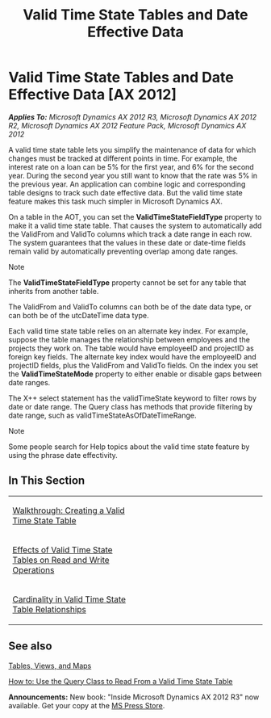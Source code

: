 ﻿---
title: Valid Time State Tables and Date Effective Data
TOCTitle: Valid Time State Tables and Date Effective Data
ms:assetid: 3b7dd117-e196-4f4c-b575-be24c350a81e
ms:mtpsurl: https://msdn.microsoft.com/en-us/library/Gg861781(v=AX.60)
ms:contentKeyID: 35242902
ms.date: 05/18/2015
mtps_version: v=AX.60
---

# Valid Time State Tables and Date Effective Data [AX 2012]


_**Applies To:** Microsoft Dynamics AX 2012 R3, Microsoft Dynamics AX 2012 R2, Microsoft Dynamics AX 2012 Feature Pack, Microsoft Dynamics AX 2012_

A valid time state table lets you simplify the maintenance of data for which changes must be tracked at different points in time. For example, the interest rate on a loan can be 5% for the first year, and 6% for the second year. During the second year you still want to know that the rate was 5% in the previous year. An application can combine logic and corresponding table designs to track such date effective data. But the valid time state feature makes this task much simpler in Microsoft Dynamics AX.

On a table in the AOT, you can set the **ValidTimeStateFieldType** property to make it a valid time state table. That causes the system to automatically add the ValidFrom and ValidTo columns which track a date range in each row. The system guarantees that the values in these date or date-time fields remain valid by automatically preventing overlap among date ranges.


> [!NOTE]
> <P>The <STRONG>ValidTimeStateFieldType</STRONG> property cannot be set for any table that inherits from another table.</P>



The ValidFrom and ValidTo columns can both be of the date data type, or can both be of the utcDateTime data type.

Each valid time state table relies on an alternate key index. For example, suppose the table manages the relationship between employees and the projects they work on. The table would have employeeID and projectID as foreign key fields. The alternate key index would have the employeeID and projectID fields, plus the ValidFrom and ValidTo fields. On the index you set the **ValidTimeStateMode** property to either enable or disable gaps between date ranges.

The X++ select statement has the validTimeState keyword to filter rows by date or date range. The Query class has methods that provide filtering by date range, such as validTimeStateAsOfDateTimeRange.


> [!NOTE]
> <P>Some people search for Help topics about the valid time state feature by using the phrase date effectivity.</P>



## In This Section

<table>
<colgroup>
<col style="width: 50%" />
<col style="width: 50%" />
</colgroup>
<tbody>
<tr class="odd">
<td><p><a href="walkthrough-creating-a-valid-time-state-table.md">Walkthrough: Creating a Valid Time State Table</a></p></td>
<td><p></p></td>
</tr>
<tr class="even">
<td><p><a href="effects-of-valid-time-state-tables-on-read-and-write-operations.md">Effects of Valid Time State Tables on Read and Write Operations</a></p></td>
<td><p></p></td>
</tr>
<tr class="odd">
<td><p><a href="cardinality-in-valid-time-state-table-relationships.md">Cardinality in Valid Time State Table Relationships</a></p></td>
<td><p></p></td>
</tr>
</tbody>
</table>


## See also

[Tables, Views, and Maps](tables-views-and-maps.md)

[How to: Use the Query Class to Read From a Valid Time State Table](how-to-use-the-query-class-to-read-from-a-valid-time-state-table.md)

  
**Announcements:** New book: "Inside Microsoft Dynamics AX 2012 R3" now available. Get your copy at the [MS Press Store](https://www.microsoftpressstore.com/store/inside-microsoft-dynamics-ax-2012-r3-9780735685109).

